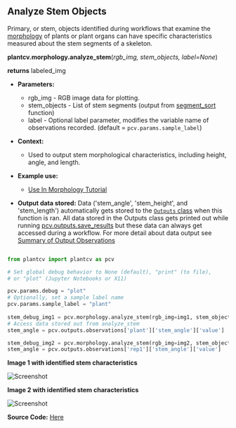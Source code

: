 ## Analyze Stem Objects

Primary, or stem, objects identified during workflows that examine the [morphology](https://plantcv.org/tutorials/morphology-workflow) of 
plants or plant organs can have specific characteristics measured about the stem segments of a skeleton.

**plantcv.morphology.analyze_stem**(*rgb_img, stem_objects, label=None*)

**returns** labeled_img

- **Parameters:**
    - rgb_img      - RGB image data for plotting.
    - stem_objects - List of stem segments (output from [segment_sort](segment_sort.md) function)
    - label        - Optional label parameter, modifies the variable name of observations recorded. (default = `pcv.params.sample_label`)
- **Context:**
    - Used to output stem morphological characteristics, including height, angle, and length.
- **Example use:**
    - [Use In Morphology Tutorial](https://plantcv.org/tutorials/morphology-workflow)


- **Output data stored:** Data ('stem_angle', 'stem_height', and 'stem_length') 
    automatically gets stored to the [`Outputs` class](outputs.md) when this function is ran. 
    All data stored in the Outputs class gets printed out while running [pcv.outputs.save_results](outputs.md) but
    these data can always get accessed during a workflow. For more detail about data output see 
    [Summary of Output Observations](output_measurements.md#summary-of-output-observations)
    
```python

from plantcv import plantcv as pcv

# Set global debug behavior to None (default), "print" (to file), 
# or "plot" (Jupyter Notebooks or X11)

pcv.params.debug = "plot"
# Optionally, set a sample label name
pcv.params.sample_label = "plant"
    
stem_debug_img1 = pcv.morphology.analyze_stem(rgb_img=img1, stem_objects=stem_objects1)
# Access data stored out from analyze_stem
stem_angle = pcv.outputs.observations['plant']['stem_angle']['value']

stem_debug_img2 = pcv.morphology.analyze_stem(rgb_img=img2, stem_objects=stem_objects2, label="rep1")
stem_angle = pcv.outputs.observations['rep1']['stem_angle']['value']

```

**Image 1 with identified stem characteristics**

![Screenshot](img/documentation_images/analyze_stem/143_segmented_angles.jpg)

**Image 2 with identified stem characteristics**

![Screenshot](img/documentation_images/analyze_stem/218_segmented_angles.jpg)

**Source Code:** [Here](https://github.com/danforthcenter/plantcv/blob/main/plantcv/plantcv/morphology/analyze_stem.py)
